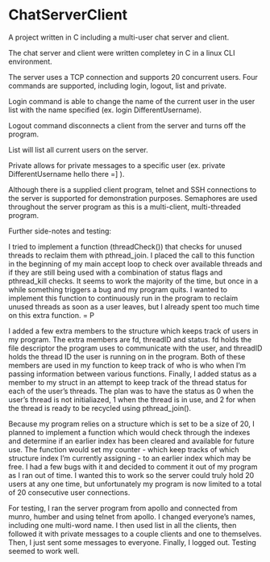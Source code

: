 # ChatServerClient
A project written in C including a multi-user chat server and client.

The chat server and client were written completey in C in a linux CLI environment.

The server uses a TCP connection and supports 20 concurrent users. Four commands are supported, including login, logout, list and private.

Login command is able to change the name of the current user in the user list with the name specified (ex. login DifferentUsername).

Logout command disconnects a client from the server and turns off the program.

List will list all current users on the server.

Private allows for private messages to a specific user (ex. private DifferentUsername hello there =] ).

Although there is a supplied client program, telnet and SSH connections to the server is supported for demonstration purposes. 
Semaphores are used throughout the server program as this is a multi-client, multi-threaded program.



Further side-notes and testing:

I tried to implement a function (threadCheck()) that checks for unused threads to reclaim them with pthread_join. I placed the call to this function in the beginning of my main accept loop to check over available threads and if they are still being used with a combination of status flags and pthread_kill checks. It seems to work the majority of the time, but once in a while something triggers a bug and my program quits. I wanted to implement this function to continuously run in the program to reclaim unused threads as soon as a user leaves, but I already spent too much time on this extra function. = P

I added a few extra members to the structure which keeps track of users in my program. The extra members are fd, threadID and status. fd holds the file descriptor the program uses to communicate with the user, and threadID holds the thread ID the user is running on in the program. Both of these members are used in my function to keep track of who is who when I’m passing information between various functions. Finally, I added status as a member to my struct in an attempt to keep track of the thread status for each of the user’s threads. The plan was to have the status as 0 when the user’s thread is not initialiazed, 1 when the thread is in use, and 2 for when the thread is ready to be recycled using pthread_join(). 

Because my program relies on a structure which is set to be a size of 20, I planned to implement a function which would check through the indexes and determine if an earlier index has been cleared and available for future use. The function would set my counter - which keep tracks of which structure index I’m currently assigning - to an earlier index which may be free. I had a few bugs with it and decided to comment it out of my program as I ran out of time. I wanted this to work so the server could truly hold 20 users at any one time, but unfortunately my program is now limited to a total of 20 consecutive user connections.

For testing, I ran the server program from apollo and connected from munro, humber and using telnet from apollo. I changed everyone’s names, including one multi-word name. I then used list in all the clients, then followed it with private messages to a couple clients and one to themselves. Then, I just sent some messages to everyone. Finally, I logged out. Testing seemed to work well.
